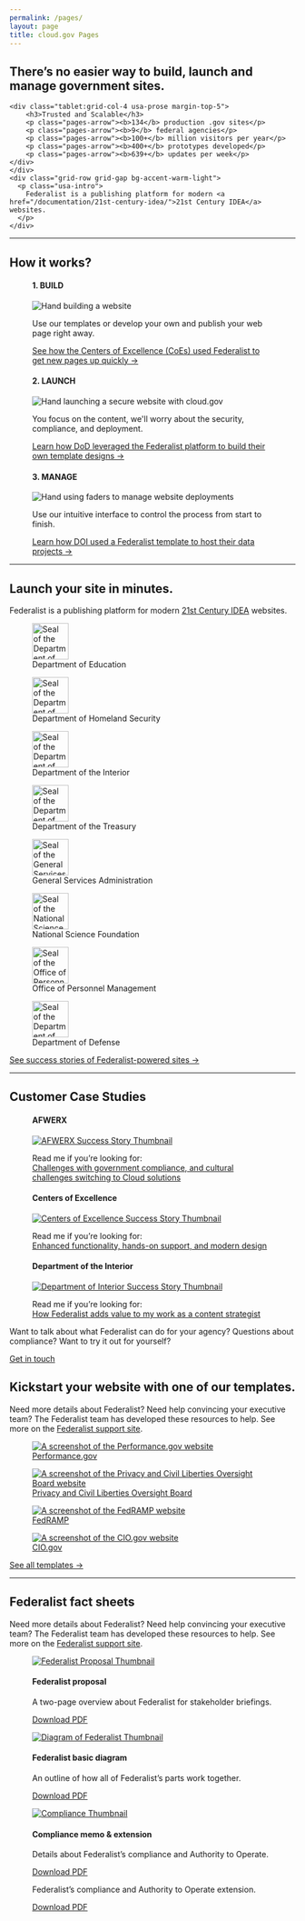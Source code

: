 ```yaml
---
permalink: /pages/
layout: page
title: cloud.gov Pages
---
```


<section class="usa-section">
  <div class="site-welcome">
    <div class="grid-row grid-gap">
    <div class="tablet:grid-col-8">
      <h1>There’s no easier way to build, launch and manage government sites.</h1>
    </div>
  
    <div class="tablet:grid-col-4 usa-prose margin-top-5">
        <h3>Trusted and Scalable</h3>
        <p class="pages-arrow"><b>134</b> production .gov sites</p>
        <p class="pages-arrow"><b>9</b> federal agencies</p>
        <p class="pages-arrow"><b>100+</b> million visitors per year</p>
        <p class="pages-arrow"><b>400+</b> prototypes developed</p>
        <p class="pages-arrow"><b>639+</b> updates per week</p>
    </div>
    </div>
    <div class="grid-row grid-gap bg-accent-warm-light">
      <p class="usa-intro">
        Federalist is a publishing platform for modern <a href="/documentation/21st-century-idea/">21st Century IDEA</a> websites.
      </p>
    </div>
  </div>
</section>
<hr />
<section class="usa-graphic-list usa-section">
  <a name="How it works"></a>
  <div class="grid-row grid-gap">
    <h2>How it works?</h2>
  </div>
  <div class="grid-row">
    <div class="grid-col-4">
        <figure class="figure">
          <figcaption>
            <h4>1. BUILD</h4>
          </figcaption>
          <div class="tint">
            <img src="{{site.baseurl}}/assets/pages/images/build.png" alt="Hand building a website">
          </div>
          <figcaption>
            <p>Use our templates or develop your own and publish your web page right away.</p>
            <a href="{{site.baseurl}}/assets/pages/documents/coe-success.pdf">See how the Centers of Excellence (CoEs) used Federalist to get new pages up quickly →</a>
          </figcaption>
        </figure>
      <!-- </div> -->
    </div> 
    <div class="grid-col-4">
        <figure class="figure">
          <figcaption>
            <h4>2. LAUNCH</h4>
          </figcaption>
          <div class="tint">
            <img src="{{site.baseurl}}/assets/pages/images/launch.png" alt="Hand launching a secure website with cloud.gov">
          </div>
          <figcaption>
            <p>You focus on the content, we'll worry about the security, compliance, and deployment.</p>
            <a href="{{site.baseurl}}/assets/pages/documents/afwerx-success.pdf">Learn how DoD leveraged the Federalist platform to build their own template designs →</a>
          </figcaption>
        </figure>
    </div> 
    <div class="grid-col-4">
        <figure class="figure">
          <figcaption>
            <h4>3. MANAGE</h4>
          </figcaption>
          <div class="tint">
            <img src="{{site.baseurl}}/assets/pages/images/manage.png" alt="Hand using faders to manage website deployments">
          </div>
          <figcaption>
            <p>Use our intuitive interface to control the process from start to finish.</p>
            <a href="{{site.baseurl}}/assets/pages/documents/doi-success.pdf">Learn how DOI used a Federalist template to host their data projects →</a>
          </figcaption>
        </figure>
    </div> 
  </div>
</section>
<hr />
<section class="usa-section margin-bottom-8">
  <div class="grid-row">
    <h2>Launch your site in minutes.</h2>
    <a name="Customers"></a>
  </div>
  <div class="grid-row">
    <p>
      Federalist is a publishing platform for modern <a href="/documentation/21st-century-idea/">21st Century IDEA</a> websites.
    </p>
  </div>
  <div class="grid-row grid-gap">
    <div class="tablet:grid-col">
      <figure class="figure figure-seal">
        <img src="{{site.baseurl}}/assets/pages/images/logos/partners/500px-Education.png" alt="Seal of the Department of Education" height="64" width="64">
        <figcaption>Department of Education</figcaption>
      </figure>
    </div>
    <div class="tablet:grid-col">
      <figure class="figure figure-seal">
        <img src="{{site.baseurl}}/assets/pages/images/logos/partners/500px-DHS.png" alt="Seal of the Department of Homeland Security" height="64" width="64">
        <figcaption>Department of Homeland Security</figcaption>
      </figure>
    </div>
    <div class="tablet:grid-col">
      <figure class="figure figure-seal">
        <img src="{{site.baseurl}}/assets/pages/images/logos/partners/500px-DOI.png" alt="Seal of the Department of the Interior" height="64" width="64">
        <figcaption>Department of the Interior</figcaption>
      </figure>
    </div>
    <div class="tablet:grid-col">
      <figure class="figure figure-seal">
        <img src="{{site.baseurl}}/assets/pages/images/logos/partners/500px-treasury.png" alt="Seal of the Department of the Treasury" height="64" width="64">
        <figcaption>Department of the Treasury</figcaption>
      </figure>
    </div>
  </div>
  <div class="grid-row grid-gap">
    <div class="tablet:grid-col">
      <figure class="figure figure-seal">
        <img src="{{site.baseurl}}/assets/pages/images/logos/partners/500px-GSA.png" alt="Seal of the General Services Administration" height="64" width="64">
        <figcaption>General Services Administration</figcaption>
      </figure>
    </div>
    <div class="tablet:grid-col">
      <figure class="figure figure-seal">
        <img src="{{site.baseurl}}/assets/pages/images/logos/partners/500px-NSF.png" alt="Seal of the National Science Foundation" height="64" width="64">
        <figcaption>National Science Foundation</figcaption>
      </figure>
    </div>
    <div class="tablet:grid-col">
      <figure class="figure figure-seal">
        <img src="{{site.baseurl}}/assets/pages/images/logos/partners/500px-OPM.png" alt="Seal of the Office of Personnel Management" height="64" width="64">
        <figcaption>Office of Personnel Management</figcaption>
      </figure>
    </div>
    <div class="tablet:grid-col">
      <figure class="figure figure-seal">
        <img src="{{site.baseurl}}/assets/pages/images/logos/partners/DODc.gif" alt="Seal of the Department of Defense" height="64" width="64">
        <figcaption>Department of Defense</figcaption>
      </figure>
    </div>
  </div>
  <div class="grid-row">
    <a href="{{site.baseurl}}/success-stories/">See success stories of Federalist-powered sites →</a>
  </div>
</section>

<hr/>

<section class="usa-section">
  <div class="grid-row">
    <h2>Customer Case Studies</h2>
    <a name="Case Studies"></a>
  </div>
  <div class="grid-row grid-gap">
    <div class="tablet:grid-col">
      <figure class="figure">
        <figcaption>
          <h4>AFWERX</h4>
        </figcaption>
        <div class="tint">
          <a href="{{site.baseurl}}/assets/pages/documents/afwerx-success.pdf"><img alt="AFWERX Success Story Thumbnail" src="{{site.baseurl}}/assets/pages/images/home-page/afwerx-success-Thumbnail.png" class="pages-card"></a>
        </div>
        <figcaption>
          <p class="small">Read me if you’re looking for:<br><a href="{{site.baseurl}}/assets/pages/documents/afwerx-success.pdf">Challenges with government compliance, and cultural challenges switching to Cloud solutions</a></p>
        </figcaption>
      </figure>
    </div>
    <div class="tablet:grid-col">
      <figure class="figure">
        <figcaption>
          <h4>Centers of Excellence</h4>
        </figcaption>
        <div class="tint">
          <a href="{{site.baseurl}}/assets/pages/documents/coe-success.pdf"><img alt="Centers of Excellence  Success Story Thumbnail" src="{{site.baseurl}}/assets/pages/images/home-page/coe-success-Thumbnail.png" class="pages-card"></a>
        </div>
        <figcaption>
          <p class="small">Read me if you’re looking for:<br><a href="{{site.baseurl}}/assets/pages/documents/coe-success.pdf">Enhanced functionality, hands-on support, and modern design</a></p>
        </figcaption>
      </figure>
    </div>
    <div class="tablet:grid-col">
      <figure class="figure">
        <figcaption>
          <h4>Department of the Interior</h4>
        </figcaption>
        <div class="tint">
          <a href="{{site.baseurl}}/assets/pages/documents/doi-success.pdf"><img alt="Department of Interior  Success Story Thumbnail" src="{{site.baseurl}}/assets/pages/images/home-page/doi-success-Thumbnail.png" class="pages-card"></a>
        </div>
        <figcaption>
          <p class="small">Read me if you’re looking for:<br><a href="{{site.baseurl}}/assets/pages/documents/doi-success.pdf">How Federalist adds value to my work as a content strategist</a></p>
        </figcaption>
      </figure>
    </div>
  </div>
</section>

<section class="usa-section">
  <div class="grid-row">
    <div class="tablet:grid-col padding-4 bg-accent-warm-light">
      <p class="usa-intro tablet:grid-col-10">
        Want to talk about what Federalist can do for your agency? Questions about compliance? Want to try it out for yourself?
      </p>
      <p><a class="usa-button usa-button--big" href="{{site.baseurl}}/pages/contact/">Get in touch</a></p>
    </div>
  </div>
</section>

<section class="usa-section our-templates">
  <div class="grid-row">
    <h2>Kickstart your website with one of our templates.</h2>
    <p class="usa-intro tablet:grid-col-10">
     Need more details about Federalist? Need help convincing your executive team? The Federalist team has developed these resources to help. See more on the <a href="{{site.baseurl}}/pages/documentation/">Federalist support site</a>.
    </p>
  </div>
  <div class="grid-row">
    <div class="tablet:grid-col usa-prose">
      <a href="https://performance.gov">
        <figure class="figure figure-seal">
          <div class="tint">
            <img src="{{site.baseurl}}/assets/pages/images/partner-sites/performance.gov.png"  alt="A screenshot of the Performance.gov website" class="pages-card">
          </div>
          <figcaption>Performance.gov</figcaption>
        </figure>
      </a>
    </div>
    <div class="tablet:grid-col usa-prose">
      <a href="https://pclob.gov">
        <figure class="figure figure-seal">
          <div class="tint">
            <img src="{{site.baseurl}}/assets/pages/images/partner-sites/pclob.gov.png"  alt="A screenshot of the Privacy and Civil Liberties Oversight Board website" class="pages-card">
          </div>
          <figcaption>Privacy and Civil Liberties Oversight Board</figcaption>
        </figure>
      </a>
    </div>
  </div>
  <div class="grid-row">
    <div class="tablet:grid-col usa-prose">
     <a href="https://fedramp.gov">
        <figure class="figure figure-seal">
          <div class="tint">
            <img src="{{site.baseurl}}/assets/pages/images/partner-sites/fedramp.gov.png" alt="A screenshot of the FedRAMP website" class="pages-card">
          </div>
          <figcaption>FedRAMP</figcaption>
        </figure>
      </a>
    </div>
    <div class="tablet:grid-col usa-prose">
      <a href="https://cio.gov">
        <figure class="figure figure-seal">
          <div class="tint">
            <img src="{{site.baseurl}}/assets/pages/images/partner-sites/cio.gov.png" alt="A screenshot of the CIO.gov website" class="pages-card">
          </div>
          <figcaption>CIO.gov</figcaption>
        </figure>
      </a>
    </div>
  </div>
  <div class="table:grid-row">
    <a href="{{site.baseurl}}/pages/documentation/templates/">See all templates →</a>
  </div>
</section>

<hr/>

<section class="usa-section our-templates">
  <div class="grid-row">
    <h2>Federalist fact sheets</h2>
    <p class="usa-intro tablet:grid-col-10">
      Need more details about Federalist? Need help convincing your executive team? The Federalist team has developed these resources to help. See more on the <a href="{{site.baseurl}}/pages/documentation/">Federalist support site</a>.
    </p>
  </div>
  <div class="grid-row">
    <div class="tablet:grid-col usa-prose">
      <figure class="figure">
        <div class="tint">
          <a href="{{site.baseurl}}/assets/pages/documents/Federalist-Proposal.pdf"><img alt="Federalist Proposal Thumbnail" src="{{site.baseurl}}/assets/pages/images/home-page/Federalist-Proposal-Thumbnail.png" class="pages-card"></a>
        </div>
        <figcaption>
          <h4>Federalist proposal</h4>
          <p class="small">A two-page overview about Federalist for stakeholder briefings.</p>
          <a href="{{site.baseurl}}/assets/pages/documents/Federalist-Proposal.pdf">Download PDF</a>
        </figcaption>
      </figure>
    </div>
    <div class="tablet:grid-col usa-prose">
      <figure class="figure">
        <div class="tint">
          <a href="{{site.baseurl}}/assets/pages/documents/how-federalist-works-diagram.pdf">
            <img alt="Diagram of Federalist Thumbnail" src="{{site.baseurl}}/assets/pages/images/home-page/how-federalist-works-diagram-Thumbnail.jpg" class="pages-card">
          </a>
        </div>
        <figcaption>
          <h4>Federalist basic diagram</h4>
          <p class="small">An outline of how all of Federalist’s parts work together.</p>
          <a href="{{site.baseurl}}/assets/pages/documents/how-federalist-works-diagram.pdf">Download PDF</a>
        </figcaption>
      </figure>
    </div>
    <div class="tablet:grid-col usa-prose">
     <figure class="figure">
        <div class="tint">
          <a href="{{site.baseurl}}/assets/pages/documents/Federalist-Compliance-Memo.pdf"><img alt="Compliance Thumbnail" src="{{site.baseurl}}/assets/pages/images/home-page/Federalist-Compliance-Memo-Thumbnail.jpg" class="pages-card"></a>
        </div>
        <figcaption>
          <h4>Compliance memo & extension</h4>
          <p class="small">Details about Federalist’s compliance and Authority to Operate.</p>
          <a href="{{site.baseurl}}/assets/pages/documents/Federalist-Compliance-Memo.pdf">Download PDF</a>
          <p class="small">Federalist’s compliance and Authority to Operate extension.</p>
          <a href="{{site.baseurl}}/assets/pages/documents/Federalist-ATO-Extension-Letter.pdf">Download PDF</a>
        </figcaption>
      </figure>
    </div>
  </div>
</section>